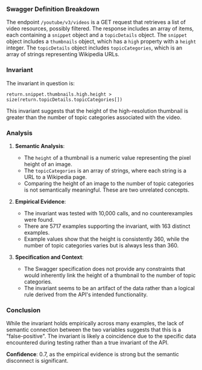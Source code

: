 ### Swagger Definition Breakdown

The endpoint `/youtube/v3/videos` is a GET request that retrieves a list of video resources, possibly filtered. The response includes an array of items, each containing a `snippet` object and a `topicDetails` object. The `snippet` object includes a `thumbnails` object, which has a `high` property with a `height` integer. The `topicDetails` object includes `topicCategories`, which is an array of strings representing Wikipedia URLs.

### Invariant

The invariant in question is:

`return.snippet.thumbnails.high.height > size(return.topicDetails.topicCategories[])`

This invariant suggests that the height of the high-resolution thumbnail is greater than the number of topic categories associated with the video.

### Analysis

1. **Semantic Analysis**:
   - The `height` of a thumbnail is a numeric value representing the pixel height of an image.
   - The `topicCategories` is an array of strings, where each string is a URL to a Wikipedia page.
   - Comparing the height of an image to the number of topic categories is not semantically meaningful. These are two unrelated concepts.

2. **Empirical Evidence**:
   - The invariant was tested with 10,000 calls, and no counterexamples were found.
   - There are 5717 examples supporting the invariant, with 163 distinct examples.
   - Example values show that the height is consistently 360, while the number of topic categories varies but is always less than 360.

3. **Specification and Context**:
   - The Swagger specification does not provide any constraints that would inherently link the height of a thumbnail to the number of topic categories.
   - The invariant seems to be an artifact of the data rather than a logical rule derived from the API's intended functionality.

### Conclusion

While the invariant holds empirically across many examples, the lack of semantic connection between the two variables suggests that this is a "false-positive". The invariant is likely a coincidence due to the specific data encountered during testing rather than a true invariant of the API.

**Confidence**: 0.7, as the empirical evidence is strong but the semantic disconnect is significant.
